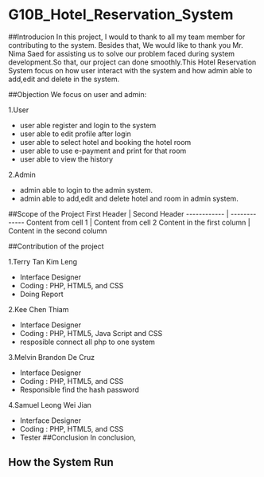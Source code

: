 # G10B_Hotel_Reservation_System

##Introducion
In this project, I would to thank to all my team member for contributing to the system.
Besides that, We would like to thank you Mr. Nima Saed for assisting us to solve our problem faced during system development.So that, our project can done smoothly.This Hotel Reservation System focus on how user interact with the system and
how admin able to add,edit and delete in the system.

##Objection 
We focus on user and admin:

1.User

 - user able register and login to the system 
 - user able to edit profile after login
 - user able to select hotel and booking the hotel room
 - user able to use e-payment and print for that room
 - user able to view the history 
 
2.Admin 
 
 - admin able to login to the admin system.
 - admin able to add,edit and delete hotel and room in admin system.
 
 ##Scope of the Project
First Header | Second Header
------------ | -------------
Content from cell 1 | Content from cell 2
Content in the first column | Content in the second column 

##Contribution of the project

1.Terry Tan Kim Leng
 - Interface Designer
 - Coding : PHP, HTML5, and CSS
 - Doing Report
 
2.Kee Chen Thiam
 - Interface Designer 
 - Coding : PHP, HTML5, Java Script and CSS
 - resposible connect all php to one system 

3.Melvin Brandon De Cruz
 - Interface Designer
 - Coding : PHP, HTML5, and CSS
 - Responsible find the hash password
 
4.Samuel Leong Wei Jian
 - Interface Designer
 - Coding : PHP, HTML5, and CSS
 - Tester 
##Conclusion
In conclusion,  

## How the System Run
